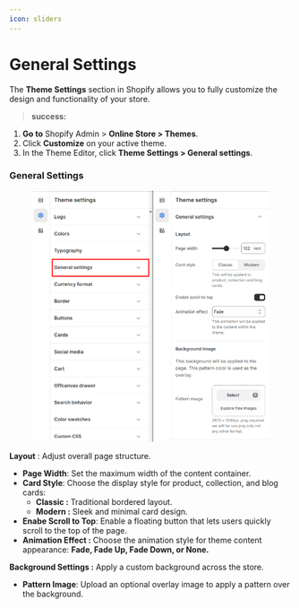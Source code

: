 ```yaml
---
icon: sliders
---
```


# General Settings

The **Theme Settings** section in Shopify allows you to fully customize the design and functionality of your store.

> **success:** 
1. **Go to** Shopify Admin > **Online Store > Themes**.
2. Click **Customize** on your active theme.
3. In the Theme Editor, click **Theme Settings > General settings**.


### **General Settings**

<figure><img src="../.gitbook/assets/general.png" alt=""><figcaption></figcaption></figure>

**Layout** :  Adjust overall page structure.

* **Page Width**: Set the maximum width of the content container.
* **Card Style**: Choose the display style for product, collection, and blog cards:
  * **Classic :** Traditional bordered layout.
  * **Modern :** Sleek and minimal card design.
* **Enabe Scroll to Top**: Enable a floating button that lets users quickly scroll to the top of the page.
* **Animation Effect :** Choose the animation style for theme content appearance: **Fade, Fade Up, Fade Down, or None.**

**Background Settings :** Apply a custom background across the store.

* **Pattern Image**: Upload an optional overlay image to apply a pattern over the background.
